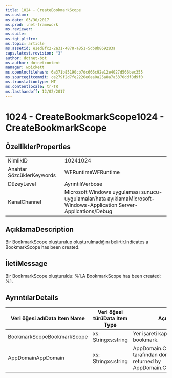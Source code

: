 ```yaml
---
title: 1024 - CreateBookmarkScope
ms.custom: 
ms.date: 03/30/2017
ms.prod: .net-framework
ms.reviewer: 
ms.suite: 
ms.tgt_pltfrm: 
ms.topic: article
ms.assetid: e1ed8fc2-2a31-4878-a851-5db8b869283a
caps.latest.revision: "3"
author: dotnet-bot
ms.author: dotnetcontent
manager: wpickett
ms.openlocfilehash: 6a371b85190cb7dc666c92e12e4027d566bec355
ms.sourcegitcommit: ce279f2d7fe2220e6ea0a25a8a7a5370ddf8d9f0
ms.translationtype: MT
ms.contentlocale: tr-TR
ms.lasthandoff: 12/02/2017
---
```

# <a name="1024---createbookmarkscope"></a><span data-ttu-id="82323-102">1024 - CreateBookmarkScope</span><span class="sxs-lookup"><span data-stu-id="82323-102">1024 - CreateBookmarkScope</span></span>
## <a name="properties"></a><span data-ttu-id="82323-103">Özellikler</span><span class="sxs-lookup"><span data-stu-id="82323-103">Properties</span></span>  
  
|||  
|-|-|  
|<span data-ttu-id="82323-104">Kimlik</span><span class="sxs-lookup"><span data-stu-id="82323-104">ID</span></span>|<span data-ttu-id="82323-105">1024</span><span class="sxs-lookup"><span data-stu-id="82323-105">1024</span></span>|  
|<span data-ttu-id="82323-106">Anahtar Sözcükler</span><span class="sxs-lookup"><span data-stu-id="82323-106">Keywords</span></span>|<span data-ttu-id="82323-107">WFRuntime</span><span class="sxs-lookup"><span data-stu-id="82323-107">WFRuntime</span></span>|  
|<span data-ttu-id="82323-108">Düzey</span><span class="sxs-lookup"><span data-stu-id="82323-108">Level</span></span>|<span data-ttu-id="82323-109">Ayrıntılı</span><span class="sxs-lookup"><span data-stu-id="82323-109">Verbose</span></span>|  
|<span data-ttu-id="82323-110">Kanal</span><span class="sxs-lookup"><span data-stu-id="82323-110">Channel</span></span>|<span data-ttu-id="82323-111">Microsoft Windows uygulaması sunucu-uygulamalar/hata ayıklama</span><span class="sxs-lookup"><span data-stu-id="82323-111">Microsoft-Windows-Application Server-Applications/Debug</span></span>|  
  
## <a name="description"></a><span data-ttu-id="82323-112">Açıklama</span><span class="sxs-lookup"><span data-stu-id="82323-112">Description</span></span>  
 <span data-ttu-id="82323-113">Bir BookmarkScope oluşturulup oluşturulmadığını belirtir.</span><span class="sxs-lookup"><span data-stu-id="82323-113">Indicates a BookmarkScope has been created.</span></span>  
  
## <a name="message"></a><span data-ttu-id="82323-114">İleti</span><span class="sxs-lookup"><span data-stu-id="82323-114">Message</span></span>  
 <span data-ttu-id="82323-115">Bir BookmarkScope oluşturuldu: %1.</span><span class="sxs-lookup"><span data-stu-id="82323-115">A BookmarkScope has been created: %1.</span></span>  
  
## <a name="details"></a><span data-ttu-id="82323-116">Ayrıntılar</span><span class="sxs-lookup"><span data-stu-id="82323-116">Details</span></span>  
  
|<span data-ttu-id="82323-117">Veri öğesi adı</span><span class="sxs-lookup"><span data-stu-id="82323-117">Data Item Name</span></span>|<span data-ttu-id="82323-118">Veri öğesi türü</span><span class="sxs-lookup"><span data-stu-id="82323-118">Data Item Type</span></span>|<span data-ttu-id="82323-119">Açıklama</span><span class="sxs-lookup"><span data-stu-id="82323-119">Description</span></span>|  
|--------------------|--------------------|-----------------|  
|<span data-ttu-id="82323-120">BookmarkScope</span><span class="sxs-lookup"><span data-stu-id="82323-120">BookmarkScope</span></span>|<span data-ttu-id="82323-121">xs: String</span><span class="sxs-lookup"><span data-stu-id="82323-121">xs:string</span></span>|<span data-ttu-id="82323-122">Yer işareti kapsamı.</span><span class="sxs-lookup"><span data-stu-id="82323-122">The scope of the bookmark.</span></span>|  
|<span data-ttu-id="82323-123">AppDomain</span><span class="sxs-lookup"><span data-stu-id="82323-123">AppDomain</span></span>|<span data-ttu-id="82323-124">xs: String</span><span class="sxs-lookup"><span data-stu-id="82323-124">xs:string</span></span>|<span data-ttu-id="82323-125">AppDomain.CurrentDomain.FriendlyName tarafından döndürülen dize.</span><span class="sxs-lookup"><span data-stu-id="82323-125">The string returned by AppDomain.CurrentDomain.FriendlyName.</span></span>|
